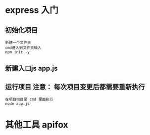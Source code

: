 # express 入门

## 初始化项目
```
新建一个文件夹
cmd进入到文件夹输入
npm init -y
```

## 新建入口js  app.js

## 运行项目 注意： 每次项目变更后都需要重新执行
```
在项目根目录 cmd 里面执行
node app.js
```


# 其他工具   apifox